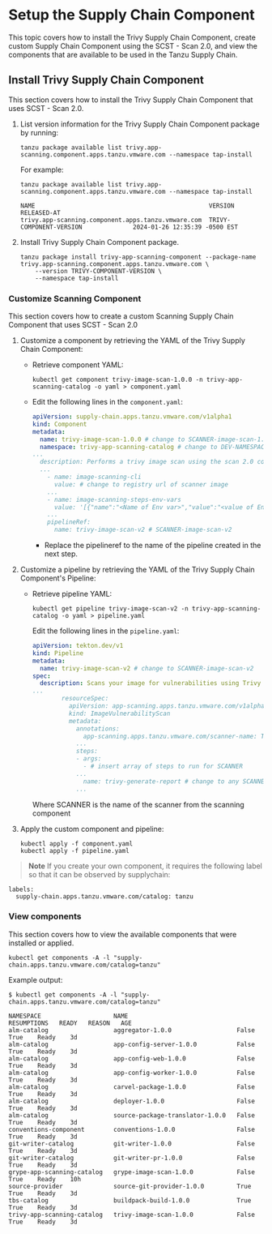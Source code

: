 # Setup the Supply Chain Component

This topic covers how to install the Trivy Supply Chain Component, create custom Supply Chain Component using the SCST - Scan 2.0, and view the components that are available to be used in the Tanzu Supply Chain.

## <a id="install-trivy-sc"></a> Install Trivy Supply Chain Component

This section covers how to install the Trivy Supply Chain Component that uses SCST - Scan 2.0.

1. List version information for the Trivy Supply Chain Component package by running:
    ```
    tanzu package available list trivy.app-scanning.component.apps.tanzu.vmware.com --namespace tap-install
    ```

    For example:
    ```
    tanzu package available list trivy.app-scanning.component.apps.tanzu.vmware.com --namespace tap-install

    NAME                                                VERSION                              RELEASED-AT
    trivy.app-scanning.component.apps.tanzu.vmware.com  TRIVY-COMPONENT-VERSION              2024-01-26 12:35:39 -0500 EST
    ```

2. Install Trivy Supply Chain Component package.
    ```
    tanzu package install trivy-app-scanning-component --package-name trivy.app-scanning.component.apps.tanzu.vmware.com \
        --version TRIVY-COMPONENT-VERSION \
        --namespace tap-install
    ```

### <a id="customize-scanning-component"></a> Customize Scanning Component

This section covers how to create a custom Scanning Supply Chain Component that uses SCST - Scan 2.0

1. Customize a component by retrieving the YAML of the Trivy Supply Chain Component:

    * Retrieve component YAML:
      ```console
      kubectl get component trivy-image-scan-1.0.0 -n trivy-app-scanning-catalog -o yaml > component.yaml
      ```

    * Edit the following lines in the `component.yaml`:
      ```yaml
      apiVersion: supply-chain.apps.tanzu.vmware.com/v1alpha1
      kind: Component
      metadata:
        name: trivy-image-scan-1.0.0 # change to SCANNER-image-scan-1.0.0
        namespace: trivy-app-scanning-catalog # change to DEV-NAMESPACE
      ...
        description: Performs a trivy image scan using the scan 2.0 components # change trivy to SCANNER
        ...
          - name: image-scanning-cli
            value: # change to registry url of scanner image
          ...
          - name: image-scanning-steps-env-vars
            value: '[{"name":"<Name of Env var>","value":"<value of Env var>"}]' # insert env vars inside nested {}
          ...
          pipelineRef:
            name: trivy-image-scan-v2 # SCANNER-image-scan-v2
      ```
      * Replace the pipelineref to the name of the pipeline created in the next step.

2. Customize a pipeline by retrieving the YAML of the Trivy Supply Chain Component's Pipeline:

    * Retrieve pipeline YAML:

      ```console
      kubectl get pipeline trivy-image-scan-v2 -n trivy-app-scanning-catalog -o yaml > pipeline.yaml
      ```

       Edit the following lines in the `pipeline.yaml`:
      ```yaml
      apiVersion: tekton.dev/v1
      kind: Pipeline
      metadata:
        name: trivy-image-scan-v2 # change to SCANNER-image-scan-v2
      spec:
        description: Scans your image for vulnerabilities using Trivy # change Trivy to SCANNER
      ...
              resourceSpec:
                apiVersion: app-scanning.apps.tanzu.vmware.com/v1alpha1
                kind: ImageVulnerabilityScan
                metadata:
                  annotations:
                    app-scanning.apps.tanzu.vmware.com/scanner-name: Trivy # change to SCANNER
                  ...
                  steps:
                  - args:
                    - # insert array of steps to run for SCANNER
                  ...
                    name: trivy-generate-report # change to any SCANNER
                  ...
        ```

        Where SCANNER is the name of the scanner from the scanning component

3. Apply the custom component and pipeline:

    ```console
    kubectl apply -f component.yaml
    kubectl apply -f pipeline.yaml
    ```

> **Note** If you create your own component, it requires the following label so that it can be observed by supplychain:

  ```console
  labels:
    supply-chain.apps.tanzu.vmware.com/catalog: tanzu
  ```

### <a id="how-to-view-component"></a> View components

This section covers how to view the available components that were installed or applied.

  ```console
  kubectl get components -A -l "supply-chain.apps.tanzu.vmware.com/catalog=tanzu"
  ```

  Example output:

  ```console
  $ kubectl get components -A -l "supply-chain.apps.tanzu.vmware.com/catalog=tanzu"

  NAMESPACE                    NAME                              RESUMPTIONS   READY   REASON   AGE
  alm-catalog                  aggregator-1.0.0                  False         True    Ready    3d
  alm-catalog                  app-config-server-1.0.0           False         True    Ready    3d
  alm-catalog                  app-config-web-1.0.0              False         True    Ready    3d
  alm-catalog                  app-config-worker-1.0.0           False         True    Ready    3d
  alm-catalog                  carvel-package-1.0.0              False         True    Ready    3d
  alm-catalog                  deployer-1.0.0                    False         True    Ready    3d
  alm-catalog                  source-package-translator-1.0.0   False         True    Ready    3d
  conventions-component        conventions-1.0.0                 False         True    Ready    3d
  git-writer-catalog           git-writer-1.0.0                  False         True    Ready    3d
  git-writer-catalog           git-writer-pr-1.0.0               False         True    Ready    3d
  grype-app-scanning-catalog   grype-image-scan-1.0.0            False         True    Ready    10h
  source-provider              source-git-provider-1.0.0         True          True    Ready    3d
  tbs-catalog                  buildpack-build-1.0.0             True          True    Ready    3d
  trivy-app-scanning-catalog   trivy-image-scan-1.0.0            False         True    Ready    3d
  ```
